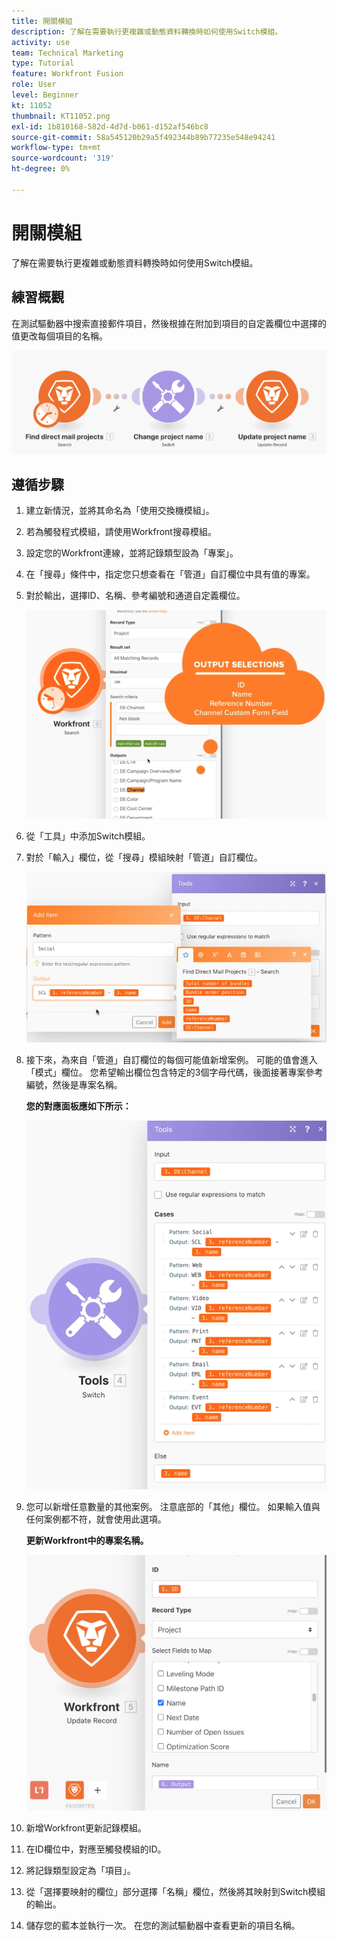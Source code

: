 ```yaml
---
title: 開關模組
description: 了解在需要執行更複雜或動態資料轉換時如何使用Switch模組。
activity: use
team: Technical Marketing
type: Tutorial
feature: Workfront Fusion
role: User
level: Beginner
kt: 11052
thumbnail: KT11052.png
exl-id: 1b810168-582d-4d7d-b061-d152af546bc8
source-git-commit: 58a545120b29a5f492344b89b77235e548e94241
workflow-type: tm+mt
source-wordcount: '319'
ht-degree: 0%

---
```


# 開關模組

了解在需要執行更複雜或動態資料轉換時如何使用Switch模組。

## 練習概觀

在測試驅動器中搜索直接郵件項目，然後根據在附加到項目的自定義欄位中選擇的值更改每個項目的名稱。

![交換機模組影像1](../12-exercises/assets/switch-module-walkthrough-1.png)

## 遵循步驟

1. 建立新情況，並將其命名為「使用交換機模組」。
1. 若為觸發程式模組，請使用Workfront搜尋模組。
1. 設定您的Workfront連線，並將記錄類型設為「專案」。
1. 在「搜尋」條件中，指定您只想查看在「管道」自訂欄位中具有值的專案。
1. 對於輸出，選擇ID、名稱、參考編號和通道自定義欄位。

   ![交換機模組影像2](../12-exercises/assets/switch-module-walkthrough-2.png)

1. 從「工具」中添加Switch模組。
1. 對於「輸入」欄位，從「搜尋」模組映射「管道」自訂欄位。

   ![交換機模組影像3](../12-exercises/assets/switch-module-walkthrough-3.png)

1. 接下來，為來自「管道」自訂欄位的每個可能值新增案例。 可能的值會進入「模式」欄位。 您希望輸出欄位包含特定的3個字母代碼，後面接著專案參考編號，然後是專案名稱。

   **您的對應面板應如下所示：**

   ![交換機模組影像4](../12-exercises/assets/switch-module-walkthrough-4.png)

1. 您可以新增任意數量的其他案例。 注意底部的「其他」欄位。 如果輸入值與任何案例都不符，就會使用此選項。

   **更新Workfront中的專案名稱。**

   ![交換機模組影像5](../12-exercises/assets/switch-module-walkthrough-5.png)

1. 新增Workfront更新記錄模組。
1. 在ID欄位中，對應至觸發模組的ID。
1. 將記錄類型設定為「項目」。
1. 從「選擇要映射的欄位」部分選擇「名稱」欄位，然後將其映射到Switch模組的輸出。
1. 儲存您的藍本並執行一次。 在您的測試驅動器中查看更新的項目名稱。
